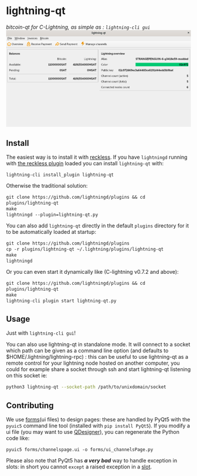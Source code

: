 # lightning-qt
*bitcoin-qt for C-Lightning, as simple as : `lightning-cli gui`*
![lightning-qt screenshot](screenshot.png)


## Install

The easiest way is to install it with [reckless](https://github.com/darosior/reckless). If you
have `lightningd` running with [the reckless plugin](https://github.com/darosior/reckless) loaded you
can install `lightning-qt` with:
```
lightning-cli install_plugin lightning-qt
```

Otherwise the traditional solution:
```
git clone https://github.com/lightningd/plugins && cd plugins/lightning-qt
make
lightningd --plugin=lightning-qt.py
```

You can also add `lightning-qt` directly in the default `plugins` directory for it to be
automatically loaded at startup:
```
git clone https://github.com/lightningd/plugins
cp -r plugins/lightning-qt ~/.lightning/plugins/lightning-qt
make
lightningd
```

Or you can even start it dynamically like (C-lightning v0.7.2 and above):
```
git clone https://github.com/lightningd/plugins && cd plugins/lightning-qt
make
lightning-cli plugin start lightning-qt.py
```


## Usage

Just with `lightning-cli gui`!

You can also use lightning-qt in standalone mode. It will connect to a socket which path can be
given as a command line option (and defaults to $HOME/.lightning/lightning-rpc) : this can be
useful to use lightning-qt as a remote control for your lightning node hosted on another computer,
you could for example share a socket through ssh and start lightning-qt listening on this socket ie:
```bash
python3 lightning-qt --socket-path /path/to/unixdomain/socket
```


## Contributing

We use [forms](forms/)(ui files) to design pages: these are handled by PyQt5 with the `pyuic5`
command line tool (installed with `pip install PyQt5`). If you modify a ui file (you may want to
use [QDesigner](https://doc.qt.io/qt-5/qtdesigner-manual.html)), you can regenerate the Python code like:
```
pyuic5 forms/channelspage.ui -o forms/ui_channelsPage.py
```

Please also note that PyQt5 has *__a very bad__* way to handle exception in slots: in short you cannot
`except` a raised exception in a [slot](https://doc.qt.io/qt-5/signalsandslots.html).
